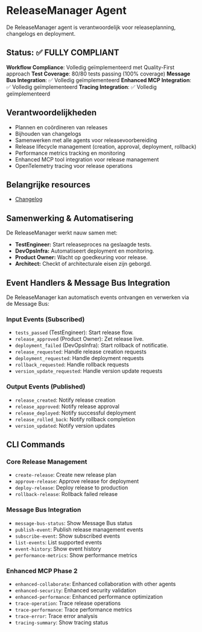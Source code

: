 # ReleaseManager Agent

De ReleaseManager agent is verantwoordelijk voor releaseplanning, changelogs en deployment.

## Status: ✅ **FULLY COMPLIANT**

**Workflow Compliance**: Volledig geïmplementeerd met Quality-First approach
**Test Coverage**: 80/80 tests passing (100% coverage)
**Message Bus Integration**: ✅ Volledig geïmplementeerd
**Enhanced MCP Integration**: ✅ Volledig geïmplementeerd
**Tracing Integration**: ✅ Volledig geïmplementeerd

## Verantwoordelijkheden
- Plannen en coördineren van releases
- Bijhouden van changelogs
- Samenwerken met alle agents voor releasevoorbereiding
- Release lifecycle management (creation, approval, deployment, rollback)
- Performance metrics tracking en monitoring
- Enhanced MCP tool integration voor release management
- OpenTelemetry tracing voor release operations

## Belangrijke resources
- [Changelog](changelog.md)

## Samenwerking & Automatisering

De ReleaseManager werkt nauw samen met:
- **TestEngineer:** Start releaseproces na geslaagde tests.
- **DevOpsInfra:** Automatiseert deployment en monitoring.
- **Product Owner:** Wacht op goedkeuring voor release.
- **Architect:** Checkt of architecturale eisen zijn geborgd.

## Event Handlers & Message Bus Integration

De ReleaseManager kan automatisch events ontvangen en verwerken via de Message Bus:

### Input Events (Subscribed)
- `tests_passed` (TestEngineer): Start release flow.
- `release_approved` (Product Owner): Zet release live.
- `deployment_failed` (DevOpsInfra): Start rollback of notificatie.
- `release_requested`: Handle release creation requests
- `deployment_requested`: Handle deployment requests
- `rollback_requested`: Handle rollback requests
- `version_update_requested`: Handle version update requests

### Output Events (Published)
- `release_created`: Notify release creation
- `release_approved`: Notify release approval
- `release_deployed`: Notify successful deployment
- `release_rolled_back`: Notify rollback completion
- `version_updated`: Notify version updates

## CLI Commands

### Core Release Management
- `create-release`: Create new release plan
- `approve-release`: Approve release for deployment
- `deploy-release`: Deploy release to production
- `rollback-release`: Rollback failed release

### Message Bus Integration
- `message-bus-status`: Show Message Bus status
- `publish-event`: Publish release management events
- `subscribe-event`: Show subscribed events
- `list-events`: List supported events
- `event-history`: Show event history
- `performance-metrics`: Show performance metrics

### Enhanced MCP Phase 2
- `enhanced-collaborate`: Enhanced collaboration with other agents
- `enhanced-security`: Enhanced security validation
- `enhanced-performance`: Enhanced performance optimization
- `trace-operation`: Trace release operations
- `trace-performance`: Trace performance metrics
- `trace-error`: Trace error analysis
- `tracing-summary`: Show tracing status
